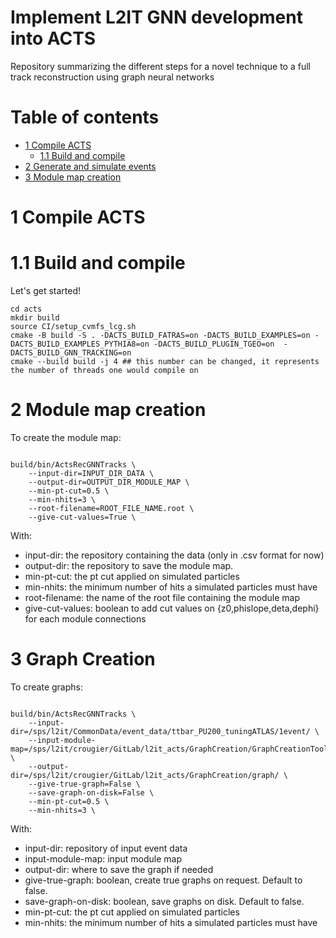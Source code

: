 Implement L2IT GNN development into ACTS
========================================
Repository summarizing the different steps for a novel technique to a full track reconstruction using graph neural networks


Table of contents
=================

  * [1 Compile ACTS](#1-compile-acts)
    * [1.1 Build and compile](#11-build-and-compile)
  * [2 Generate and simulate events](#2-generate-and-simulate-events)
  * [3 Module map creation](#3-module-map-creation)



# 1 Compile ACTS

# 1.1 Build and compile

Let's get started!

```
cd acts
mkdir build
source CI/setup_cvmfs_lcg.sh
cmake -B build -S . -DACTS_BUILD_FATRAS=on -DACTS_BUILD_EXAMPLES=on -DACTS_BUILD_EXAMPLES_PYTHIA8=on -DACTS_BUILD_PLUGIN_TGEO=on  -DACTS_BUILD_GNN_TRACKING=on
cmake --build build -j 4 ## this number can be changed, it represents the number of threads one would compile on
```

# 2 Module map creation

To create the module map:

```

build/bin/ActsRecGNNTracks \
    --input-dir=INPUT_DIR_DATA \
    --output-dir=OUTPUT_DIR_MODULE_MAP \
    --min-pt-cut=0.5 \
    --min-nhits=3 \
    --root-filename=ROOT_FILE_NAME.root \
    --give-cut-values=True \

```

With:
  * input-dir: the repository containing the data (only in .csv format for now)
  * output-dir: the repository to save the module map.
  * min-pt-cut: the pt cut applied on simulated particles
  * min-nhits: the minimum number of hits a simulated particles must have
  * root-filename: the name of the root file containing the module map
  * give-cut-values: boolean to add cut values on {z0,phislope,deta,dephi} for each module connections

# 3 Graph Creation

  To create graphs:

```

build/bin/ActsRecGNNTracks \
    --input-dir=/sps/l2it/CommonData/event_data/ttbar_PU200_tuningATLAS/1event/ \
    --input-module-map=/sps/l2it/crougier/GitLab/l2it_acts/GraphCreation/GraphCreationTools_1000event.root \
    --output-dir=/sps/l2it/crougier/GitLab/l2it_acts/GraphCreation/graph/ \
    --give-true-graph=False \
    --save-graph-on-disk=False \
    --min-pt-cut=0.5 \
    --min-nhits=3 \

```

With:
  * input-dir: repository of input event data
  * input-module-map: input module map
  * output-dir: where to save the graph if needed
  * give-true-graph: boolean, create true graphs on request. Default to false.
  * save-graph-on-disk: boolean, save graphs on disk. Default to false. 
  * min-pt-cut: the pt cut applied on simulated particles
  * min-nhits: the minimum number of hits a simulated particles must have


